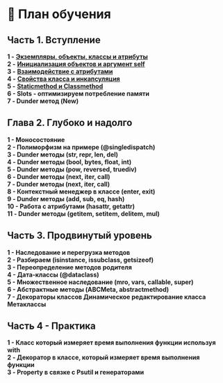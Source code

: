 # 🧾 План обучения

## Часть 1. Вступление

**1 -** [**Экземпляры, объекты, классы и атрибуты** ](ekzemplyary-obekty-klassy-i-atributy.md)\
**2 -** [**Инициализация объектов и аргумент self**](inicializaciya-obektov-i-argument-self.md) \
**3 -** [**Взаимодействие с атрибутами**](vzaimodeistvie-s-atributami.md)\
**4 -** [**Свойства класса и инкапсуляция**](svoistva-klassa-i-inkapsulyaciya.md)\
**5 -** [**Staticmethod и Classmethod**](staticmethod-i-classmethod.md)\
**6 - Slots - оптимизируем потребление памяти**\
**7 - Dunder метод (New)**

## Глава 2. Глубоко и надолго

**1 - Моносостояние** \
**2 - Полиморфизм на примере (@singledispatch)**\
**3 - Dunder методы (str, repr, len, del)** \
**4 - Dunder методы (bool, bytes, float, int)** \
**5 - Dunder методы (pow, reversed, truediv)**\
**6 - Dunder методы (next, iter, call)** \
**7 - Dunder методы (next, iter, call)** \
**8 - Контекстный менеджер в классе (enter, exit)** \
**9 - Dunder методы (add, sub, eq, hash)** \
**10 - Работа с атрибутами (hasattr, getattr)** \
**11 - Dunder методы (getitem, setitem, delitem, mul)**

## Часть 3. Продвинутый уровень

**1 - Наследование и перегрузка методов** \
**2 - Разбираем (isinstance, issubclass, getsizeof)** \
**3 - Переопределение методов родителя** \
**4 - Дата-классы (@dataclass)** \
**5 - Множественное наследование (mro, vars, callable, super)**\
**6 - Абстрактные методы (ABCMeta, abstractmethod)** \
**7 - Декораторы классов Динамическое редактирование класса Метаклассы**

## Часть 4 - Практика

**1 - Класс который измеряет время выполнения функции используя with** \
**2 - Декоратор в классе, который измеряет время выполнения функции** \
**3 - Property в связке с Psutil и генераторами**
